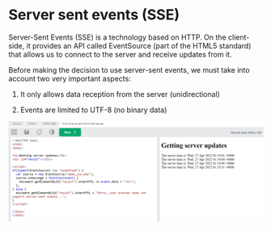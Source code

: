# Server sent events (SSE)

Server-Sent Events (SSE) is a technology based on HTTP. On the client-side, it provides an API called EventSource (part of the HTML5 standard) that allows us to connect to the server and receive updates from it.

Before making the decision to use server-sent events, we must take into account two very important aspects:

1. It only allows data reception from the server (unidirectional)

2. Events are limited to UTF-8 (no binary data)

![Server Sent Events](sse.PNG?raw=true)

